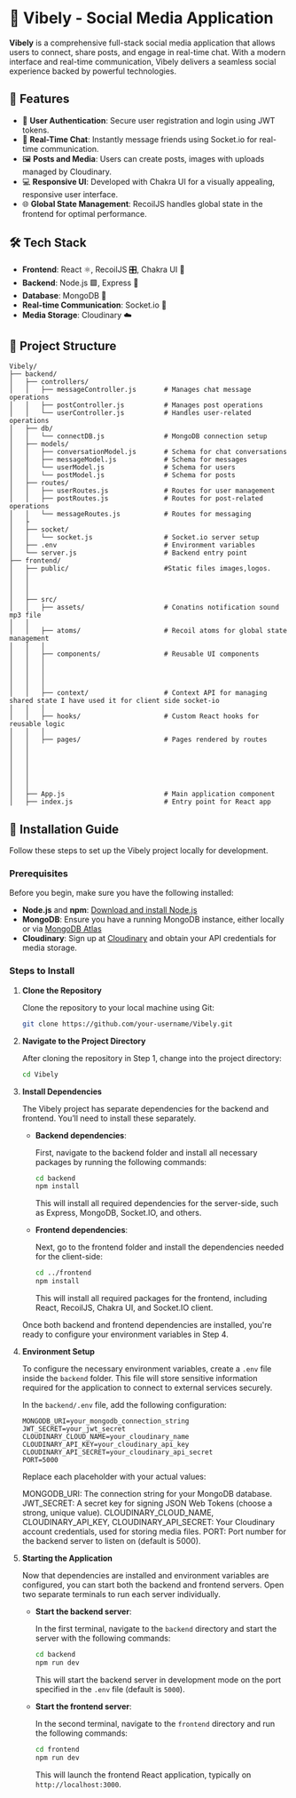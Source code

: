 # 📸 Vibely - Social Media Application

**Vibely** is a comprehensive full-stack social media application that allows users to connect, share posts, and engage in real-time chat. With a modern interface and real-time communication, Vibely delivers a seamless social experience backed by powerful technologies.

## 🌟 Features

- 🔐 **User Authentication**: Secure user registration and login using JWT tokens.
- 💬 **Real-Time Chat**: Instantly message friends using Socket.io for real-time communication.
- 🖼️ **Posts and Media**: Users can create posts, images with uploads managed by Cloudinary.
- 💻 **Responsive UI**: Developed with Chakra UI for a visually appealing, responsive user interface.
- 🌐 **Global State Management**: RecoilJS handles global state in the frontend for optimal performance.

## 🛠️ Tech Stack

- **Frontend**: React ⚛️, RecoilJS 🎛️, Chakra UI 🎨
- **Backend**: Node.js 🟩, Express 🚀
- **Database**: MongoDB 🍃
- **Real-time Communication**: Socket.io 🔌
- **Media Storage**: Cloudinary ☁️

## 📂 Project Structure

```plaintext
Vibely/
├── backend/
│   ├── controllers/
│   │   ├── messageController.js       # Manages chat message operations
│   │   ├── postController.js          # Manages post operations
│   │   └── userController.js          # Handles user-related operations
│   ├── db/
│   │   └── connectDB.js               # MongoDB connection setup
│   ├── models/
│   │   ├── conversationModel.js       # Schema for chat conversations
│   │   ├── messageModel.js            # Schema for messages
│   │   └── userModel.js               # Schema for users
│   │   └── postModel.js               # Schema for posts
│   ├── routes/
│   │   ├── userRoutes.js              # Routes for user management
│   │   ├── postRoutes.js              # Routes for post-related operations
│   │   └── messageRoutes.js           # Routes for messaging
│   ├
│   ├── socket/
│   │   └── socket.js                  # Socket.io server setup
│   ├── .env                           # Environment variables
│   └── server.js                      # Backend entry point
├── frontend/
│   ├── public/                        #Static files images,logos.
│   │   
│   │   
│   │ 
│   ├── src/
│   │   ├── assets/                    # Conatins notification sound mp3 file
│   │          
│   │   ├── atoms/                     # Recoil atoms for global state management
│   │   │    
│   │   ├── components/                # Reusable UI components
│   │   │
│   │   │  
│   │   │  
│   │   │   
│   │   ├── context/                   # Context API for managing shared state I have used it for client side socket-io
│   │   │   
│   │   ├── hooks/                     # Custom React hooks for reusable logic
│   │   │   
│   │   ├── pages/                     # Pages rendered by routes
│   │   
│   │   
│   │   
│   │   
│   │      
│   │     
│   ├── App.js                         # Main application component
│   ├── index.js                       # Entry point for React app
```
## 🚀 Installation Guide

Follow these steps to set up the Vibely project locally for development.

### Prerequisites

Before you begin, make sure you have the following installed:

- **Node.js** and **npm**: [Download and install Node.js](https://nodejs.org/)
- **MongoDB**: Ensure you have a running MongoDB instance, either locally or via [MongoDB Atlas](https://www.mongodb.com/atlas/database)
- **Cloudinary**: Sign up at [Cloudinary](https://cloudinary.com/) and obtain your API credentials for media storage.

### Steps to Install

1. **Clone the Repository**

   Clone the repository to your local machine using Git:

   ```bash
   git clone https://github.com/your-username/Vibely.git
   ```
   
2. **Navigate to the Project Directory**

   After cloning the repository in Step 1, change into the project directory:

   ```bash
   cd Vibely
   ```
3. **Install Dependencies**

   The Vibely project has separate dependencies for the backend and frontend. You’ll need to install these separately.

   - **Backend dependencies**:

     First, navigate to the backend folder and install all necessary packages by running the following commands:

     ```bash
     cd backend
     npm install
     ```

     This will install all required dependencies for the server-side, such as Express, MongoDB, Socket.IO, and others.

   - **Frontend dependencies**:

     Next, go to the frontend folder and install the dependencies needed for the client-side:

     ```bash
     cd ../frontend
     npm install
     ```

     This will install all required packages for the frontend, including React, RecoilJS, Chakra UI, and Socket.IO client.

   Once both backend and frontend dependencies are installed, you're ready to configure your environment variables in Step 4.

4. **Environment Setup**

   To configure the necessary environment variables, create a `.env` file inside the `backend` folder. This file will store sensitive information required for the application to connect to external services securely.

   In the `backend/.env` file, add the following configuration:

   ```plaintext
   MONGODB_URI=your_mongodb_connection_string
   JWT_SECRET=your_jwt_secret
   CLOUDINARY_CLOUD_NAME=your_cloudinary_name
   CLOUDINARY_API_KEY=your_cloudinary_api_key
   CLOUDINARY_API_SECRET=your_cloudinary_api_secret
   PORT=5000
   ```
   Replace each placeholder with your actual values:

   MONGODB_URI: The connection string for your MongoDB database.
   JWT_SECRET: A secret key for signing JSON Web Tokens (choose a strong, unique value).
   CLOUDINARY_CLOUD_NAME, CLOUDINARY_API_KEY, CLOUDINARY_API_SECRET: Your Cloudinary account credentials, used for storing media files.
   PORT: Port number for the backend server to listen on (default is 5000).
   
5. **Starting the Application**

   Now that dependencies are installed and environment variables are configured, you can start both the backend and frontend servers. Open two separate terminals to run each server individually.

   - **Start the backend server**:

     In the first terminal, navigate to the `backend` directory and start the server with the following commands:

     ```bash
     cd backend
     npm run dev
     ```

     This will start the backend server in development mode on the port specified in the `.env` file (default is `5000`).

   - **Start the frontend server**:

     In the second terminal, navigate to the `frontend` directory and run the following commands:

     ```bash
     cd frontend
     npm run dev
     ```

     This will launch the frontend React application, typically on `http://localhost:3000`.

     

   



